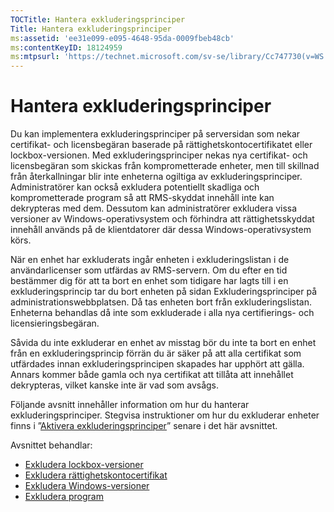 ```yaml
---
TOCTitle: Hantera exkluderingsprinciper
Title: Hantera exkluderingsprinciper
ms:assetid: 'ee31e099-e095-4648-95da-0009fbeb48cb'
ms:contentKeyID: 18124959
ms:mtpsurl: 'https://technet.microsoft.com/sv-se/library/Cc747730(v=WS.10)'
---
```


Hantera exkluderingsprinciper
=============================

Du kan implementera exkluderingsprinciper på serversidan som nekar certifikat- och licensbegäran baserade på rättighetskontocertifikatet eller lockbox-versionen. Med exkluderingsprinciper nekas nya certifikat- och licensbegäran som skickas från komprometterade enheter, men till skillnad från återkallningar blir inte enheterna ogiltiga av exkluderingsprinciper. Administratörer kan också exkludera potentiellt skadliga och komprometterade program så att RMS-skyddat innehåll inte kan dekrypteras med dem. Dessutom kan administratörer exkludera vissa versioner av Windows-operativsystem och förhindra att rättighetsskyddat innehåll används på de klientdatorer där dessa Windows-operativsystem körs.

När en enhet har exkluderats ingår enheten i exkluderingslistan i de användarlicenser som utfärdas av RMS-servern. Om du efter en tid bestämmer dig för att ta bort en enhet som tidigare har lagts till i en exkluderingsprincip tar du bort enheten på sidan Exkluderingsprinciper på administrationswebbplatsen. Då tas enheten bort från exkluderingslistan. Enheterna behandlas då inte som exkluderade i alla nya certifierings- och licensieringsbegäran.

Såvida du inte exkluderar en enhet av misstag bör du inte ta bort en enhet från en exkluderingsprincip förrän du är säker på att alla certifikat som utfärdades innan exkluderingsprincipen skapades har upphört att gälla. Annars kommer både gamla och nya certifikat att tillåta att innehållet dekrypteras, vilket kanske inte är vad som avsågs.

Följande avsnitt innehåller information om hur du hanterar exkluderingsprinciper. Stegvisa instruktioner om hur du exkluderar enheter finns i ”[Aktivera exkluderingsprinciper](https://technet.microsoft.com/bbb1ce50-bc11-41cf-b75b-a6756141908f)” senare i det här avsnittet.

Avsnittet behandlar:

-   [Exkludera lockbox-versioner](https://technet.microsoft.com/e287f026-aab2-43ab-93bc-48087da82f36)
-   [Exkludera rättighetskontocertifikat](https://technet.microsoft.com/cba5e901-942c-4d06-9865-e6c4648c95e6)
-   [Exkludera Windows-versioner](https://technet.microsoft.com/8b8a184d-ac0e-4a43-822c-d2fae2faf484)
-   [Exkludera program](https://technet.microsoft.com/b68ae4b2-b9ba-44ae-90cb-c88df600ec86)
